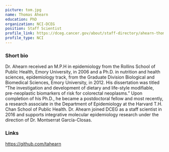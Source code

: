 ```yaml
---
picture: tom.jpg
name: Thomas Ahearn
education: PhD
organization: NCI-DCEG
position: Staff Scientist
profile_link: https://dceg.cancer.gov/about/staff-directory/ahearn-thomas
profile_type: NCI
---
```


### Short bio 
Dr. Ahearn received an M.P.H in epidemiology from the Rollins School of Public Health, Emory University, in 2006 and a Ph.D. in nutrition and health sciences, epidemiology track, from the Graduate Division Biological and Biomedical Sciences, Emory University, in 2012. His dissertation was titled “The investigation and development of dietary and life-style modifiable, pre-neoplastic biomarkers of risk for colorectal neoplasms.” Upon completion of his Ph.D., he became a postdoctoral fellow and most recently, a research associate in the Department of Epidemiology at the Harvard T.H. Chan School of Public Health. Dr. Ahearn joined DCEG as a staff scientist in 2016 and supports integrative molecular epidemiology research under the direction of Dr. Montserrat García-Closas.


### Links
<a href="https://github.com/tahearn">https://github.com/tahearn</a>